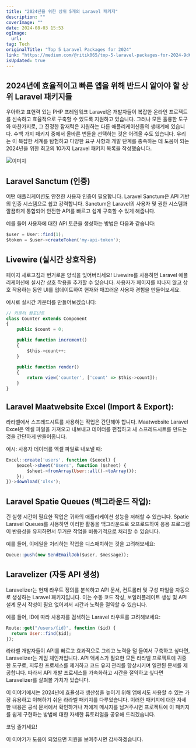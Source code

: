```yaml
---
title: "2024년을 위한 상위 5개의 Laravel 패키지"
description: ""
coverImage: ""
date: 2024-08-03 15:53
ogImage:
  url:
tag: Tech
originalTitle: "Top 5 Laravel Packages for 2024"
link: "https://medium.com/@ritik065/top-5-laravel-packages-for-2024-9d6e7faccaf3"
isUpdated: true
---
```


## 2024년에 효율적이고 빠른 앱을 위해 반드시 알아야 할 상위 Laravel 패키지들

우아하고 표현력 있는 PHP 프레임워크 Laravel은 개발자들이 복잡한 온라인 프로젝트를 신속하고 효율적으로 구축할 수 있도록 지원하고 있습니다. 그러나 모든 훌륭한 도구와 마찬가지로, 그 진정한 잠재력은 지원하는 다른 애플리케이션들의 생태계에 있습니다. 수백 가지 패키지 중에서 올바른 번들을 선택하는 것은 어려울 수도 있습니다. 우리는 이 복잡한 세계를 탐험하고 다양한 요구 사항과 개발 단계를 충족하는 데 도움이 되는 2024년을 위한 최고의 10가지 Laravel 패키지 목록을 작성했습니다.

![이미지](/assets/img/Top5LaravelPackagesfor2024_0.png)

## Laravel Sanctum (인증)

<!-- seedividend - 사각형 -->

<ins class="adsbygoogle"
     style="display:block"
     data-ad-client="ca-pub-4877378276818686"
     data-ad-slot="1898504329"
     data-ad-format="auto"
     data-full-width-responsive="true"></ins>

<script>
     (adsbygoogle = window.adsbygoogle || []).push({});
</script>

어떤 애플리케이션도 안전한 사용자 인증이 필요합니다. Laravel Sanctum은 API 기반의 인증 시스템으로 쉽고 강력합니다. Sanctum은 Laravel의 사용자 및 권한 시스템과 깔끔하게 통합되어 안전한 API를 빠르고 쉽게 구축할 수 있게 해줍니다.

예를 들어 사용자에 대한 API 토큰을 생성하는 방법은 다음과 같습니다:

```js
$user = User::find(1);
$token = $user->createToken('my-api-token');
```

## Livewire (실시간 상호작용)

<!-- seedividend - 사각형 -->

<ins class="adsbygoogle"
     style="display:block"
     data-ad-client="ca-pub-4877378276818686"
     data-ad-slot="1898504329"
     data-ad-format="auto"
     data-full-width-responsive="true"></ins>

<script>
     (adsbygoogle = window.adsbygoogle || []).push({});
</script>

페이지 새로고침과 번거로운 양식을 잊어버리세요! Livewire를 사용하면 Laravel 애플리케이션에 실시간 상호 작용을 추가할 수 있습니다. 사용자가 페이지를 떠나지 않고 상호 작용하는 동안 UI를 업데이트하여 현재와 매끄러운 사용자 경험을 만들어보세요.

예시로 실시간 카운터를 만들어보겠습니다:

```js
// 카운터 컴포넌트
class Counter extends Component
{
    public $count = 0;
```

```js
    public function increment()
    {
        $this->count++;
    }

    public function render()
    {
        return view('counter', ['count' => $this->count]);
    }
}
```

<!-- seedividend - 사각형 -->

<ins class="adsbygoogle"
     style="display:block"
     data-ad-client="ca-pub-4877378276818686"
     data-ad-slot="1898504329"
     data-ad-format="auto"
     data-full-width-responsive="true"></ins>

<script>
     (adsbygoogle = window.adsbygoogle || []).push({});
</script>

## Laravel Maatwebsite Excel (Import & Export):

라라벨에서 스프레드시트를 사용하는 작업은 간단해야 합니다. Maatwebsite Laravel Excel은 엑셀 파일을 가져오고 내보내고 데이터를 편집하고 새 스프레드시트를 만드는 것을 간단하게 만들어줍니다.

예시: 사용자 데이터를 엑셀 파일로 내보낼 때:

```js
Excel::create('users', function ($excel) {
    $excel->sheet('Users', function ($sheet) {
        $sheet->fromArray(User::all()->toArray());
    });
})->download('xlsx');
```

<!-- seedividend - 사각형 -->

<ins class="adsbygoogle"
     style="display:block"
     data-ad-client="ca-pub-4877378276818686"
     data-ad-slot="1898504329"
     data-ad-format="auto"
     data-full-width-responsive="true"></ins>

<script>
     (adsbygoogle = window.adsbygoogle || []).push({});
</script>

## Laravel Spatie Queues (백그라운드 작업):

긴 실행 시간이 필요한 작업은 귀하의 애플리케이션 성능을 저해할 수 있습니다. Spatie Laravel Queues를 사용하면 이러한 활동을 백그라운드로 오프로드하여 응용 프로그램이 반응성을 유지하면서 무거운 작업을 비동기적으로 처리할 수 있습니다.

예를 들어, 이메일을 처리하는 작업을 디스패치하는 것을 고려해보세요:

```js
Queue::push(new SendEmailJob($user, $message));
```

<!-- seedividend - 사각형 -->

<ins class="adsbygoogle"
     style="display:block"
     data-ad-client="ca-pub-4877378276818686"
     data-ad-slot="1898504329"
     data-ad-format="auto"
     data-full-width-responsive="true"></ins>

<script>
     (adsbygoogle = window.adsbygoogle || []).push({});
</script>

## Laravelizer (자동 API 생성)

Laravelizer는 현재 라우트 정의를 분석하고 API 문서, 컨트롤러 및 구성 파일을 자동으로 생성하는 Laravel 패키지입니다. 이는 수동 코드 작성, 보일러플레이트 생성 및 API 설계 문서 작성이 필요 없어져서 시간과 노력을 절약할 수 있습니다.

예를 들어, ID에 따라 사용자를 검색하는 Laravel 라우트를 고려해보세요:

```js
Route::get("/users/{id}", function ($id) {
  return User::find($id);
});
```

<!-- seedividend - 사각형 -->

<ins class="adsbygoogle"
     style="display:block"
     data-ad-client="ca-pub-4877378276818686"
     data-ad-slot="1898504329"
     data-ad-format="auto"
     data-full-width-responsive="true"></ins>

<script>
     (adsbygoogle = window.adsbygoogle || []).push({});
</script>

라라벨 개발자들이 API를 빠르고 효과적으로 그리고 노력을 덜 들여서 구축하고 싶다면, Laravelizer는 게임 체인저입니다. API 액세스가 필요한 모든 라라벨 프로젝트에 귀중한 도구로, 지루한 프로세스를 제거하고 코드 유지 관리를 향상시키며 일관된 문서를 제공합니다. 따라서 API 개발 프로세스를 가속화하고 시간을 절약하고 싶다면 Laravelizer를 살펴볼 가치가 있습니다.

이 이야기에서는 2024년에 효율성과 생산성을 높이기 위해 앱에서도 사용할 수 있는 가장 유용하고 이해하기 쉬운 라라벨 패키지를 다루었습니다. 이러한 패키지에 대한 자세한 내용은 공식 문서에서 확인하거나 저에게 메시지를 남겨주시면 프로젝트에 이 패키지를 쉽게 구현하는 방법에 대한 자세한 튜토리얼을 공유해 드리겠습니다.

코딩 즐기세요!

이 이야기가 도움이 되었으면 지원을 보여주시면 감사하겠습니다.
